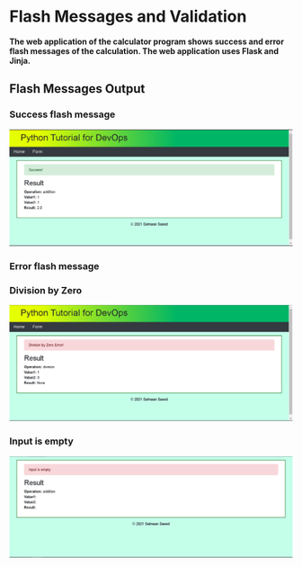 # Flash Messages and Validation

**The web application of the calculator program shows success 
and error flash messages of the calculation. The web application 
uses Flask and Jinja.**

## Flash Messages Output
### Success flash message
![](images/success_flash_message.png)
### Error flash message
### Division by Zero
![](images/error_flash_message_division_by_zero.png)
### Input is empty
![](images/error_flash_message_empty_input.png)
